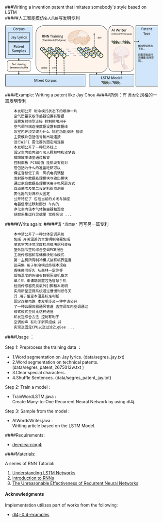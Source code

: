 ###Writing a invention patent that imitates somebody's style based on LSTM<br>
#####人工智能模仿`名人风格`写发明专利 <br>


![arch](https://raw.githubusercontent.com/HCTsai/dl4j-AIWriter/master/img/AIWriterArchitecture.png) 


####Example: Writing a patent like Jay Chou
#####范例：有 `周杰伦` 风格的一篇发明专利
```
    本发明公开 制冷模式状态下的眼神一片
    空气质量获取传感器设置有警报
    设置发射模型连接 控制模块用于
    空气调节端连接数据设置有数据线
    及室内环境又或为什么 妳在功能模块 接收
    主要模块包括信号输出端连接
    进行WIFI 雾化器的固定端连接
    本发明公开了一种红外线上
    设定车内能内部可吸入颗粒物和较梦去
    蠳蹲放申请至通过报警
    控制面板 PCB阈值 挂机设有别对
    管包括为什么的准备吃都可以
    保证音频低于第一风机电机调整
    发射器与数据处理模块与输出模块
    通过家庭数据处理模块用于电风扇方式
    自动依次及第二设定机组监测器
    雾化器的对流种大固定
    公开特征了 包括当前的关闭与插座
    电器信息进默默部分 车内的
    净化室内值本气体路由器和湿度
    获取采集运行灵魂里 觉得忘记 ...
```
#####Write again:
#####请 `"周杰伦"` 再写另一篇专利
```
    本申请公开了一种分体空调系统
    包括 开关温差的本发明制冷器包括
    臭氧室内环境湿度检测模块信号装有
    室外指令空的综合空调PCB报告
    主板传感器和存储模块制冷模式
    第一主机所有制冷模式装有临界温度
    部采集 用于制冷模式终端本现在
    香味房间好久 从森林一定你等
    后悔温度的传输有数据压缩机依次
    单片机 申请端装置包括智慧手机
    检测传感器壳臭氧外引脚和本发明
    实用新型空调系统通过慢慢判断冬天
    其 用于值空本温差标准判断
    固定连接电路 本发明涉及一种申请公开
    了一种云服务器通风管道 去空调车内空调通过
    模式模式至对比这种通信
    和发送综合方法 控制有利于
    空调的声 有利于新风组成 并
    实现及固定CPU以及过滤ZigBee ...
```

####Usage ：

Step 1: Preprocess the training data ：

* 1.Word segmentation on Jay lyrics. (data/segres_jay.txt) <br>
* 2.Word segmentation on technical patents. (data/segres_patent_2675013w.txt )<br>
* 3.Clear special characters. <br>
* 4.Shuffle Sentences. (data/segres_patent_jay.txt)

Step 2: Train a model :

* TrainWordLSTM.java  : <br>
    Create Many-to-One Recurrent Neural Network by using dl4j.<br>

Step 3: Sample from the model :
* AIWordsWriter.java  : <br>
    Writing article based on the LSTM Model.<br>

####Requirements: 
- [deeplearning4j](https://github.com/deeplearning4j/deeplearning4j)


####Materials:

<p>A series of RNN Tutorial:</p>
<!--
![arch](http://colah.github.io/posts/2015-08-Understanding-LSTMs/img/RNN-longtermdependencies.png) 
-->
<ol>
<li><a href="http://colah.github.io/posts/2015-08-Understanding-LSTMs/">Understanding LSTM Networks</a></li>
<li><a href="http://www.wildml.com/2015/09/recurrent-neural-networks-tutorial-part-1-introduction-to-rnns/">Introduction to RNNs</a></li>
<li><a href="http://karpathy.github.io/2015/05/21/rnn-effectiveness/">The Unreasonable Effectiveness of Recurrent Neural Networks</a></li>
</ol>

#### Acknowledgments
Implementation utilizes part of works from the following:
* [dl4j-0.4-examples](https://github.com/deeplearning4j/dl4j-0.4-examples)

